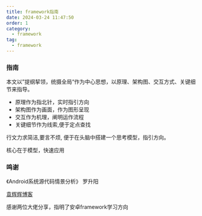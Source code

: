 ```yaml
---
title: framework指南
date: 2024-03-24 11:47:50
order: 1
category:
  - framework
tag:
  - framework
---
```


### 指南

本文以”提纲挈领，统摄全局“作为中心思想，以原理、架构图、交互方式、关键细节来指导。

* 原理作为指北针，实时指引方向
* 架构图作为画面，作为图形呈现
* 交互作为机理，阐明运作流程
* 关键细节作为线索,便于定点查找

行文力求简洁,要言不烦, 便于在头脑中搭建一个思考模型，指引方向。

核心在于模型，快速应用

<Catalog />

### 鸣谢
《Android系统源代码情景分析》 罗升阳

[袁辉辉博客](https://gityuan.com/)

感谢两位大佬分享，指明了安卓framework学习方向
